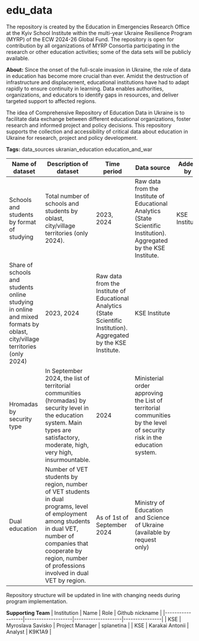 # edu_data
The repository is created by the Education in Emergencies Research Office at the Kyiv School Institute within the multi-year Ukraine Resilience Program (MYRP) of the ECW 2024-26 Global Fund. The repository is open for contribution by all organizations of MYRP Consortia  participating in the research or other education activities; some of the data sets will be publicly available. 

**About:**
Since the onset of the full-scale invasion in Ukraine, the role of data in education has become more crucial than ever. Amidst the destruction of infrastructure and displacement, educational institutions have had to adapt rapidly to ensure continuity in learning. Data enables authorities, organizations, and educators to identify gaps in resources, and deliver targeted support to affected regions. 

The idea of Comprehensive Repository of Education Data in Ukraine is to facilitate data exchange between different educational organizations, foster research and informed project and  policy decisions. This repository supports the collection and accessibility of critical data about education in Ukraine for research, project and policy development.

**Tags:**
data_sources 
ukranian_education 
education_and_war

| Name of dataset                          | Description of dataset                                                                                           | Time period       | Data source                                                                                              | Added by         |
|------------------------------------------|---------------------------------------------------------------------------------------------------------------|-------------------|---------------------------------------------------------------------------------------------------------|-----------------|
| Schools and students by format of studying | Total number of schools and students by oblast, city/village territories (only 2024).                         | 2023, 2024        | Raw data from the Institute of Educational Analytics (State Scientific Institution). Aggregated by the KSE Institute. | KSE Institute   |
| Share of schools and students online studying in online and mixed formats by oblast, city/village territories (only 2024) | 2023, 2024        | Raw data from the Institute of Educational Analytics (State Scientific Institution). Aggregated by the KSE Institute. | KSE Institute   |
| Hromadas by security type                 | In September 2024, the list of territorial communities (hromadas) by security level in the education system. Main types are satisfactory, moderate, high, very high, insurmountable. | 2024              | Ministerial order approving the List of territorial communities by the level of security risk in the education system. |                 |
| Dual education                            | Number of VET students by region, number of VET students in dual programs, level of employment among students in dual VET, number of companies that cooperate by region, number of professions involved in dual VET by region. | As of 1st of September 2024 | Ministry of Education and Science of Ukraine (available by request only) |                 |

Repository structure will be updated in line with changing  needs during program implementation. 

**Supporting Team**
| Institution       | Name                | Role               | Github nickname |
|------------------|--------------------|--------------------|----------------|
| KSE             | Myroslava Savisko  | Project Manager   | splanetina     |
| KSE             | Karakai Antonii    | Analyst           | K9K1A9         |


